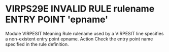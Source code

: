 # VIRPS29E INVALID RULE rulename ENTRY POINT 'epname'
Module
    VIRPESIT
Meaning
    Rule rulename used by a VIRPESIT line specifies a non-existent entry point epname.
Action
    Check the entry point name specified in the rule definition.
